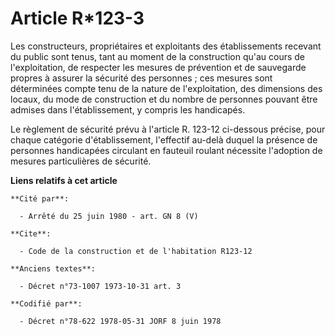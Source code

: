 # Article R*123-3

Les constructeurs, propriétaires et exploitants des établissements recevant du public sont tenus, tant au moment de la
construction qu'au cours de l'exploitation, de respecter les mesures de prévention et de sauvegarde propres à assurer la
sécurité des personnes ; ces mesures sont déterminées compte tenu de la nature de l'exploitation, des dimensions des locaux,
du mode de construction et du nombre de personnes pouvant être admises dans l'établissement, y compris les handicapés.

Le règlement de sécurité prévu à l'article R. 123-12 ci-dessous précise, pour chaque catégorie d'établissement, l'effectif
au-delà duquel la présence de personnes handicapées circulant en fauteuil roulant nécessite l'adoption de mesures
particulières de sécurité.

**Liens relatifs à cet article**

	**Cité par**:

	  - Arrêté du 25 juin 1980 - art. GN 8 (V)

	**Cite**:

	  - Code de la construction et de l'habitation R123-12

	**Anciens textes**:

	  - Décret n°73-1007 1973-10-31 art. 3

	**Codifié par**:

	  - Décret n°78-622 1978-05-31 JORF 8 juin 1978
